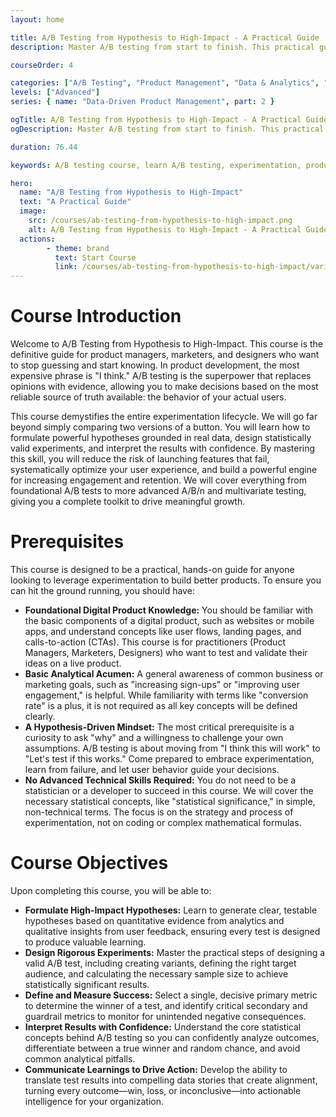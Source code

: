 ```yaml
---
layout: home

title: A/B Testing from Hypothesis to High-Impact - A Practical Guide
description: Master A/B testing from start to finish. This practical guide teaches you to formulate data-driven hypotheses, design rigorous experiments, interpret results with confidence, and drive business growth. Move from guesswork to data-informed decisions.

courseOrder: 4

categories: ["A/B Testing", "Product Management", "Data & Analytics", "Marketing"]
levels: ["Advanced"]
series: { name: "Data-Driven Product Management", part: 2 }

ogTitle: A/B Testing from Hypothesis to High-Impact - A Practical Guide
ogDescription: Master A/B testing from start to finish. This practical guide teaches you to formulate data-driven hypotheses, design rigorous experiments, interpret results with confidence, and drive business growth. Move from guesswork to data-informed decisions.

duration: 76.44

keywords: A/B testing course, learn A/B testing, experimentation, product management, data-driven decisions, conversion rate optimization, CRO, hypothesis testing, statistical significance

hero:
  name: "A/B Testing from Hypothesis to High-Impact"
  text: "A Practical Guide"
  image:
    src: /courses/ab-testing-from-hypothesis-to-high-impact.png
    alt: A/B Testing from Hypothesis to High-Impact - A Practical Guide
  actions:
        - theme: brand
          text: Start Course
          link: /courses/ab-testing-from-hypothesis-to-high-impact/variant-1_foundations-of-high-impact-ab-testing
---
```

# Course Introduction

Welcome to A/B Testing from Hypothesis to High-Impact. This course is the definitive guide for product managers, marketers, and designers who want to stop guessing and start knowing. In product development, the most expensive phrase is "I think." A/B testing is the superpower that replaces opinions with evidence, allowing you to make decisions based on the most reliable source of truth available: the behavior of your actual users.

This course demystifies the entire experimentation lifecycle. We will go far beyond simply comparing two versions of a button. You will learn how to formulate powerful hypotheses grounded in real data, design statistically valid experiments, and interpret the results with confidence. By mastering this skill, you will reduce the risk of launching features that fail, systematically optimize your user experience, and build a powerful engine for increasing engagement and retention. We will cover everything from foundational A/B tests to more advanced A/B/n and multivariate testing, giving you a complete toolkit to drive meaningful growth.

# Prerequisites

This course is designed to be a practical, hands-on guide for anyone looking to leverage experimentation to build better products. To ensure you can hit the ground running, you should have:

* **Foundational Digital Product Knowledge:** You should be familiar with the basic components of a digital product, such as websites or mobile apps, and understand concepts like user flows, landing pages, and calls-to-action (CTAs). This course is for practitioners (Product Managers, Marketers, Designers) who want to test and validate their ideas on a live product.
* **Basic Analytical Acumen:** A general awareness of common business or marketing goals, such as "increasing sign-ups" or "improving user engagement," is helpful. While familiarity with terms like "conversion rate" is a plus, it is not required as all key concepts will be defined clearly.
* **A Hypothesis-Driven Mindset:** The most critical prerequisite is a curiosity to ask "why" and a willingness to challenge your own assumptions. A/B testing is about moving from "I think this will work" to "Let's test if this works." Come prepared to embrace experimentation, learn from failure, and let user behavior guide your decisions.
* **No Advanced Technical Skills Required:** You do not need to be a statistician or a developer to succeed in this course. We will cover the necessary statistical concepts, like "statistical significance," in simple, non-technical terms. The focus is on the strategy and process of experimentation, not on coding or complex mathematical formulas.

# Course Objectives

Upon completing this course, you will be able to:

* **Formulate High-Impact Hypotheses:** Learn to generate clear, testable hypotheses based on quantitative evidence from analytics and qualitative insights from user feedback, ensuring every test is designed to produce valuable learning.
* **Design Rigorous Experiments:** Master the practical steps of designing a valid A/B test, including creating variants, defining the right target audience, and calculating the necessary sample size to achieve statistically significant results.
* **Define and Measure Success:** Select a single, decisive primary metric to determine the winner of a test, and identify critical secondary and guardrail metrics to monitor for unintended negative consequences.
* **Interpret Results with Confidence:** Understand the core statistical concepts behind A/B testing so you can confidently analyze outcomes, differentiate between a true winner and random chance, and avoid common analytical pitfalls.
* **Communicate Learnings to Drive Action:** Develop the ability to translate test results into compelling data stories that create alignment, turning every outcome—win, loss, or inconclusive—into actionable intelligence for your organization.

<br/><StartCourseButton :link="$frontmatter.hero.actions[0].link" text="Get Started" />
